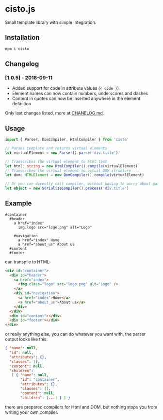 # cisto.js

Small template library with simple integration.

## Installation

```sh
npm i cisto
```

## Changelog

### [1.0.5] - 2018-09-11
 - Added support for code in attribute values (`{ code }`)
 - Element names can now contain numbers, underscores and dashes
 - Content in quotes can now be inserted anywhere in the element definition

Only last changes listed, more at [CHANELOG.md](CHANGELOG.md).

## Usage

```typescript
import { Parser, DomCompiler, HtmlCompiler } from 'cisto'

// Parses template and returns virtual elements
let virtualElement = new Parser().parse('div.title')

// Transcribes the virtual element to html text
let html: string = new HtmlCompiler().compile(virtualElement)
// Transcribes the virtual element to actual DOM structure
let dom: HTMLElement = new DomCompiler().compile(virtualElement)

// Or you can directly call compiler, without having to worry about parser
let object = new SerializeCompiler().process('div.title')
```

## Example
```
#container
  #header
    a href="index"
      img.logo src="logo.png" alt="Logo"

    #navigation
      a href="index" Home
      a href="about_us" About us
  #content
  #footer
```

can transpile to HTML:

```html
<div id="container">
  <div id="header">
    <a href="index">
      <img class="logo" src="logo.png" alt="Logo" />
    </a>
    <div id="navigation">
      <a href="index">Home</a>
      <a href="about_us">About us</a>
    </div>
  </div>
  <div id="content"></div>
  <div id="footer"></div>
</div>
```

or really anything else, you can do whatever you want with, the parser output looks like this:

```json
{ "name": null,
  "id": null,
  "attributes": {},
  "classes": [],
  "content": null,
  "children":
   [ { "name": null,
       "id": "container",
       "attributes": {},
       "classes": [],
       "content": null,
       "children": [...] } ] }
```

there are prepared compilers for Html and DOM, but nothing stops you from writing your own compiler.